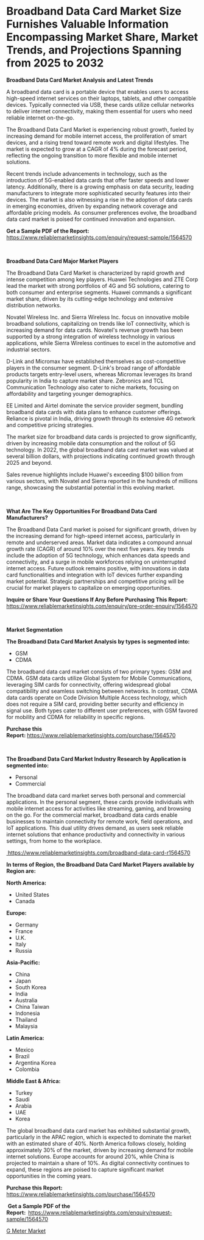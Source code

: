 <p><h1>Broadband Data Card Market Size Furnishes Valuable Information Encompassing Market Share, Market Trends, and Projections Spanning from 2025 to 2032</h1></p><p><strong>Broadband Data Card Market Analysis and Latest Trends</strong></p>
<p><p>A broadband data card is a portable device that enables users to access high-speed internet services on their laptops, tablets, and other compatible devices. Typically connected via USB, these cards utilize cellular networks to deliver internet connectivity, making them essential for users who need reliable internet on-the-go. </p><p>The Broadband Data Card Market is experiencing robust growth, fueled by increasing demand for mobile internet access, the proliferation of smart devices, and a rising trend toward remote work and digital lifestyles. The market is expected to grow at a CAGR of 4% during the forecast period, reflecting the ongoing transition to more flexible and mobile internet solutions. </p><p>Recent trends include advancements in technology, such as the introduction of 5G-enabled data cards that offer faster speeds and lower latency. Additionally, there is a growing emphasis on data security, leading manufacturers to integrate more sophisticated security features into their devices. The market is also witnessing a rise in the adoption of data cards in emerging economies, driven by expanding network coverage and affordable pricing models. As consumer preferences evolve, the broadband data card market is poised for continued innovation and expansion.</p></p>
<p><strong>Get a Sample PDF of the Report:&nbsp;</strong> <a href="https://www.reliablemarketinsights.com/enquiry/request-sample/1564570?utm_campaign=3293&utm_medium=2&utm_source=Github&utm_content=ia&utm_term=06042025&utm_id=broadband-data-card">https://www.reliablemarketinsights.com/enquiry/request-sample/1564570</a></p>
<p>&nbsp;</p>
<p><strong>Broadband Data Card Major Market Players</strong></p>
<p><p>The Broadband Data Card Market is characterized by rapid growth and intense competition among key players. Huawei Technologies and ZTE Corp lead the market with strong portfolios of 4G and 5G solutions, catering to both consumer and enterprise segments. Huawei commands a significant market share, driven by its cutting-edge technology and extensive distribution networks.</p><p>Novatel Wireless Inc. and Sierra Wireless Inc. focus on innovative mobile broadband solutions, capitalizing on trends like IoT connectivity, which is increasing demand for data cards. Novatel's revenue growth has been supported by a strong integration of wireless technology in various applications, while Sierra Wireless continues to excel in the automotive and industrial sectors.</p><p>D-Link and Micromax have established themselves as cost-competitive players in the consumer segment. D-Link's broad range of affordable products targets entry-level users, whereas Micromax leverages its brand popularity in India to capture market share. Zebronics and TCL Communication Technology also cater to niche markets, focusing on affordability and targeting younger demographics.</p><p>EE Limited and Airtel dominate the service provider segment, bundling broadband data cards with data plans to enhance customer offerings. Reliance is pivotal in India, driving growth through its extensive 4G network and competitive pricing strategies.</p><p>The market size for broadband data cards is projected to grow significantly, driven by increasing mobile data consumption and the rollout of 5G technology. In 2022, the global broadband data card market was valued at several billion dollars, with projections indicating continued growth through 2025 and beyond.</p><p>Sales revenue highlights include Huawei's exceeding $100 billion from various sectors, with Novatel and Sierra reported in the hundreds of millions range, showcasing the substantial potential in this evolving market.</p></p>
<p>&nbsp;</p>
<p><strong>What Are The Key Opportunities For Broadband Data Card Manufacturers?</strong></p>
<p><p>The Broadband Data Card market is poised for significant growth, driven by the increasing demand for high-speed internet access, particularly in remote and underserved areas. Market data indicates a compound annual growth rate (CAGR) of around 10% over the next five years. Key trends include the adoption of 5G technology, which enhances data speeds and connectivity, and a surge in mobile workforces relying on uninterrupted internet access. Future outlook remains positive, with innovations in data card functionalities and integration with IoT devices further expanding market potential. Strategic partnerships and competitive pricing will be crucial for market players to capitalize on emerging opportunities.</p></p>
<p><strong>Inquire or Share Your Questions If Any Before Purchasing This Report:</strong> <a href="https://www.reliablemarketinsights.com/enquiry/pre-order-enquiry/1564570?utm_campaign=3293&utm_medium=2&utm_source=Github&utm_content=ia&utm_term=06042025&utm_id=broadband-data-card">https://www.reliablemarketinsights.com/enquiry/pre-order-enquiry/1564570</a></p>
<p>&nbsp;</p>
<p><strong>Market Segmentation</strong></p>
<p><strong>The Broadband Data Card Market Analysis by types is segmented into:</strong></p>
<p><ul><li>GSM</li><li>CDMA</li></ul></p>
<p><p>The broadband data card market consists of two primary types: GSM and CDMA. GSM data cards utilize Global System for Mobile Communications, leveraging SIM cards for connectivity, offering widespread global compatibility and seamless switching between networks. In contrast, CDMA data cards operate on Code Division Multiple Access technology, which does not require a SIM card, providing better security and efficiency in signal use. Both types cater to different user preferences, with GSM favored for mobility and CDMA for reliability in specific regions.</p></p>
<p><strong>Purchase this Report:&nbsp;</strong><a href="https://www.reliablemarketinsights.com/purchase/1564570?utm_campaign=3293&utm_medium=2&utm_source=Github&utm_content=ia&utm_term=06042025&utm_id=broadband-data-card">https://www.reliablemarketinsights.com/purchase/1564570</a></p>
<p>&nbsp;</p>
<p><strong>The Broadband Data Card Market Industry Research by Application is segmented into:</strong></p>
<p><ul><li>Personal</li><li>Commercial</li></ul></p>
<p><p>The broadband data card market serves both personal and commercial applications. In the personal segment, these cards provide individuals with mobile internet access for activities like streaming, gaming, and browsing on the go. For the commercial market, broadband data cards enable businesses to maintain connectivity for remote work, field operations, and IoT applications. This dual utility drives demand, as users seek reliable internet solutions that enhance productivity and connectivity in various settings, from home to the workplace.</p></p>
<p><a href="https://www.reliablemarketinsights.com/broadband-data-card-r1564570?utm_campaign=3293&utm_medium=2&utm_source=Github&utm_content=ia&utm_term=06042025&utm_id=broadband-data-card">&nbsp;https://www.reliablemarketinsights.com/broadband-data-card-r1564570</a></p>
<p><strong>In terms of Region, the Broadband Data Card Market Players available by Region are:</strong></p>
<p>
    <p> <strong> North America: </strong>
        <ul>
            <li>United States</li>
            <li>Canada</li>
        </ul>
        </p> 
    <p> <strong> Europe: </strong>
        <ul>
            <li>Germany</li>
            <li>France</li>
            <li>U.K.</li>
            <li>Italy</li>
            <li>Russia</li>
        </ul>
        </p> 
    <p> <strong> Asia-Pacific: </strong>
        <ul>
            <li>China</li>
            <li>Japan</li>
            <li>South Korea</li>
            <li>India</li>
            <li>Australia</li>
            <li>China Taiwan</li>
            <li>Indonesia</li>
            <li>Thailand</li>
            <li>Malaysia</li>
        </ul>
        </p> 
    <p> <strong> Latin America: </strong>
        <ul>
            <li>Mexico</li>
            <li>Brazil</li>
            <li>Argentina Korea</li>
            <li>Colombia</li>
        </ul>
        </p> 
    <p> <strong> Middle East & Africa: </strong>
        <ul>
            <li>Turkey</li>
            <li>Saudi</li>
            <li>Arabia</li>
            <li>UAE</li>
            <li>Korea</li>
        </ul>
    </p>
    </p>
<p><p>The global broadband data card market has exhibited substantial growth, particularly in the APAC region, which is expected to dominate the market with an estimated share of 40%. North America follows closely, holding approximately 30% of the market, driven by increasing demand for mobile internet solutions. Europe accounts for around 20%, while China is projected to maintain a share of 10%. As digital connectivity continues to expand, these regions are poised to capture significant market opportunities in the coming years.</p></p>
<p><strong>Purchase this Report: </strong><a href="https://www.reliablemarketinsights.com/purchase/1564570?utm_campaign=3293&utm_medium=2&utm_source=Github&utm_content=ia&utm_term=06042025&utm_id=broadband-data-card">https://www.reliablemarketinsights.com/purchase/1564570</a></p>
<p>&nbsp;<strong>Get a Sample PDF of the Report:&nbsp;&nbsp;</strong><a href="https://www.reliablemarketinsights.com/enquiry/request-sample/1564570?utm_campaign=3293&utm_medium=2&utm_source=Github&utm_content=ia&utm_term=06042025&utm_id=broadband-data-card">https://www.reliablemarketinsights.com/enquiry/request-sample/1564570</a></p>
<p><strong></strong></p>
<p><p><a href="https://github.com/daemluari/Market-Research-Report-List-1/blob/main/g-meter-market.md?utm_campaign=3293&utm_medium=2&utm_source=Github&utm_content=ia&utm_term=06042025&utm_id=broadband-data-card">G Meter Market</a></p></p>